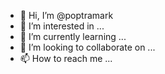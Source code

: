 - 👋 Hi, I’m @poptramark
- 👀 I’m interested in ...
- 🌱 I’m currently learning ...
- 💞️ I’m looking to collaborate on ...
- 📫 How to reach me ...

<!---
poptramark/poptramark is a ✨ special ✨ repository because its `README.md` (this file) appears on your GitHub profile.
You can click the Preview link to take a look at your changes.
--->
